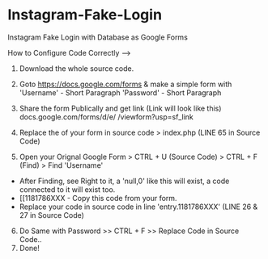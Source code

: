 # Instagram-Fake-Login
Instagram Fake Login with Database as Google Forms

How to Configure Code Correctly -->

1. Download the whole source code.

2. Goto https://docs.google.com/forms & make a simple form with
      'Username' - Short Paragraph
      'Password' - Short Paragraph
      
3. Share the form Publically and get link
    (Link will look like this) 
    docs.google.com/forms/d/e/ <THIS IS FORM CODE> /viewform?usp=sf_link 
  
4. Replace the <THIS IS FORM CODE> of your form in source code > index.php  (LINE 65 in Source Code)
  
5. Open your Orignal Google Form > CTRL + U (Source Code) > CTRL + F (Find) > Find 'Username'
  - After Finding, see Right to it, a 'null,0' like this will exist, a code connected to it will exist too.
  - [[1181786XXX   -   Copy this code from your form.
  - Replace your code in source code in line 'entry.1181786XXX' (LINE 26 & 27 in Source Code)
  
6. Do Same with Password >> CTRL + F >> Replace Code in Source Code..
7. Done!
